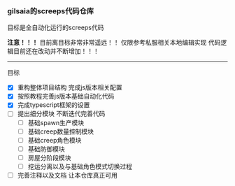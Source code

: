 ### gilsaia的screeps代码仓库

目标是全自动化运行的screeps代码 

**注意！！！** 目前离目标非常非常遥远！！ 仅限参考私服相关本地编辑实现 
代码逻辑目前还在改动并不断增加！！！

---
目标

- [x] 重构整体项目结构 完成js版本相关配置
- [x] 按照教程完善js版本基础自动化代码
- [x] 完成typescript框架的设置
- [ ] 提出细分模块 不断迭代完善代码
    - [ ] 基础spawn生产模块
    - [ ] 基础creep数量控制模块
    - [ ] 基础creep角色模块
    - [ ] 基础防御模块
    - [ ] 房屋分阶段模块
    - [ ] 挖运分离以及与基础角色模式切换过程
- [ ] 完善注释以及文档 让本仓库真正可用
